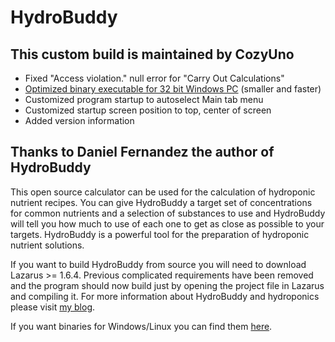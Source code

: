 # HydroBuddy

## This custom build is maintained by CozyUno

* Fixed "Access violation." null error for "Carry Out Calculations"
* [Optimized binary executable for 32 bit Windows PC](https://github.com/cozy1/hydrobuddy/releases) (smaller and faster)
* Customized program startup to autoselect Main tab menu
* Customized startup screen position to top, center of screen
* Added version information

## Thanks to Daniel Fernandez the author of HydroBuddy
 
This open source calculator can be used for the calculation of hydroponic nutrient recipes. You can give HydroBuddy a target set of concentrations for common nutrients and a selection of substances to use and HydroBuddy will tell you how much to use of each one to get as close as possible to your targets. HydroBuddy is a powerful tool for the preparation of hydroponic nutrient solutions.

If you want to build HydroBuddy from source you will need to download Lazarus >= 1.6.4. Previous complicated requirements have been removed and the program should now build just by opening the project file in Lazarus and compiling it. For more information about HydroBuddy and hydroponics please visit [my blog](http://scienceinhydroponics.com).

If you want binaries for Windows/Linux you can find them [here](http://scienceinhydroponics.com/2016/03/the-first-free-hydroponic-nutrient-calculator-program-o.html).
